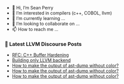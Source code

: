 - 👋 Hi, I’m Sean Perry
- 👀 I’m interested in compilers (c++, COBOL, llvm)
- 🌱 I’m currently learning ...
- 💞️ I’m looking to collaborate on ...
- 📫 How to reach me ...

<!---
s66perry/s66perry is a ✨ special ✨ repository because its `README.md` (this file) appears on your GitHub profile.
You can click the Preview link to take a look at your changes.
--->
### 📕 Latest LLVM Discourse Posts

<!-- DISCOURSE-LLVM:START -->
- [RFC: C++ Buffer Hardening](https://discourse.llvm.org/t/rfc-c-buffer-hardening/65734?page=6#post_101)
- [Building only LLVM backend](https://discourse.llvm.org/t/building-only-llvm-backend/76182#post_5)
- [How to make the output of ast-dump without color?](https://discourse.llvm.org/t/how-to-make-the-output-of-ast-dump-without-color/76187#post_3)
- [How to make the output of ast-dump without color?](https://discourse.llvm.org/t/how-to-make-the-output-of-ast-dump-without-color/76187#post_2)
- [How to make the output of ast-dump without color?](https://discourse.llvm.org/t/how-to-make-the-output-of-ast-dump-without-color/76187#post_1)
<!-- DISCOURSE-LLVM:END -->
